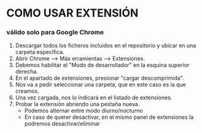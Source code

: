 # COMO USAR EXTENSIÓN

### válido solo para Google Chrome

1. Descargar todos los ficheros incluidos en el repositorio y ubicar en una carpeta específica.
2. Abrir Chrome --> Más erramientas --> Extensiones.
3. Debemos habilitar el "Modo de desarrollador" en la esquina superior derecha.
4. En el apartado de extensiones, presionar "cargar descomprimida".
5. Nos va a pedir seleccionar una carpeta, que en este caso es la que creamos.
6. Una vez cargada, nos lo indicará en el listado de extensiones.
7. Probar la extensión abriendo una pestaña nueva.
   - Podemos alternar entre modo diurno/nocturno
   - En caso de querer desactivar, en el mismo panel de extensiones la podremos desactivar/eliminar
